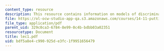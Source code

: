 ```yaml
---
content_type: resource
description: This resource contains information on models of discrimination.
file: https://ol-ocw-studio-app-qa.s3.amazonaws.com/courses/14-11-putting-social-sciences-to-the-test-field-experiments-in-economics-spring-2006/bdf5a8e4c990925de3fc1f9951656479_lec1.pdf
file_type: application/pdf
parent_uid: 329c0ca3-6784-8e99-0c4b-bdbb03a02351
resourcetype: Document
title: lec1.pdf
uid: bdf5a8e4-c990-925d-e3fc-1f9951656479
---
```

